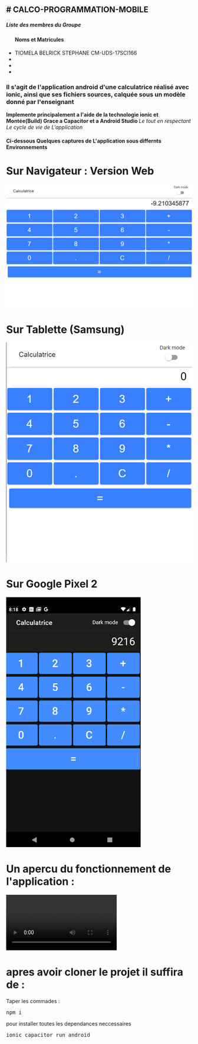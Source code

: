 </title><h2># CALCO-PROGRAMMATION-MOBILE</h2></title>
<h5>Liste des membres du Groupe</h5>
<ul>
    <h4>Noms et Matricules</h4>
    <li>TIOMELA BELRICK STEPHANE CM-UDS-17SCI166</li>
    <li></li>
    <li></li>
    <li></li>
</ul>



 <h3>Il s'agit de l'application android d'une calculatrice réalisé avec ionic, ainsi que ses fichiers sources, calquée sous un modèle donné par l'enseignant</h3>

<b>Implemente principalement a l'aide de la technologie ionic et Montée(Build) Grace a Capacitor et a Android Studio </b>
<i> Le tout en respectant Le cycle de vie de L'application</i>

<h4>Ci-dessous Quelques captures de L'application sous differnts Environnements</h4>

# Sur Navigateur : Version Web
<img src="https://raw.githubusercontent.com/latioms/Calco/main/screenshots/screen%20(1).png?token=GHSAT0AAAAAABT2VYQQSTQ4O3HJ4S6WPNAYYUT6WAA">

# Sur Tablette (Samsung) 

<img src="https://raw.githubusercontent.com/latioms/Calco/main/screenshots/screen%20(3).png?token=GHSAT0AAAAAABT2VYQR33KRYYM5RJZXBTKUYUT7A4A">

# Sur Google Pixel 2

<img src="https://raw.githubusercontent.com/latioms/Calco/main/screenshots/screen%20(6).png?token=GHSAT0AAAAAABT2VYQRKYWWGKWVZXR6GM4UYUT7EAQ">

# Un apercu du fonctionnement de l'application :

<video src="https://raw.githubusercontent.com/latioms/Calco/main/screenshots/recorded.mp4?token=GHSAT0AAAAAABT2VYQRF3YBITHQG4NJLG22YUT7ITA"></video>

# apres avoir cloner le projet il suffira de :
Taper les commades :
<pre>npm i</pre> pour installer toutes les dependances neccessaires
<pre>ionic capacitor run android</pre>
